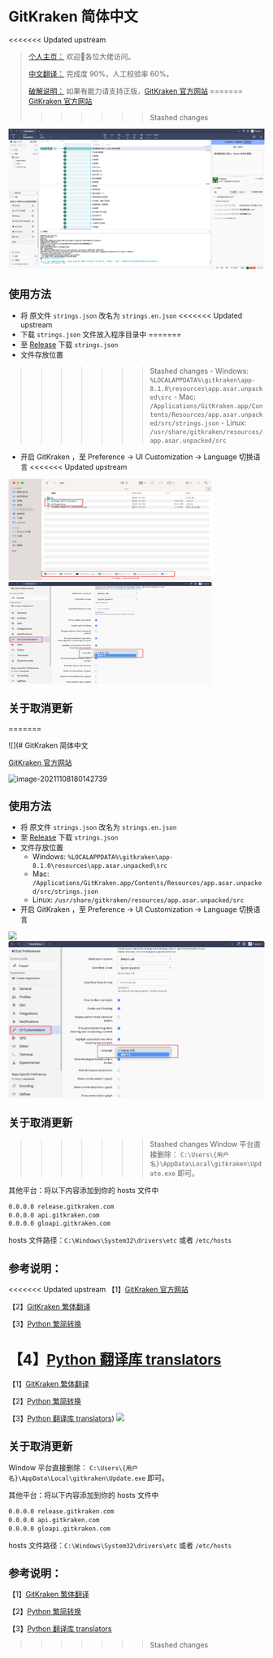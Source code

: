 # GitKraken 简体中文

<<<<<<< Updated upstream
> [个人主页：](https://pupper.cn) 欢迎👏各位大佬访问。
> 
> [中文翻译：](https://pupper.cn/posts/26ce11d3.html) 完成度 90%，人工校验率 60%。
> 
> [破解说明：](https://pupper.cn/posts/ebfb7201.html) 如果有能力请支持正版，[GitKraken 官方网站](https://www.gitkraken.com/) 
=======
[GitKraken 官方网站](https://www.gitkraken.com/) 
>>>>>>> Stashed changes

![image-20211108180142739](https://github.com/Pupper0601/GitKraken-zh/blob/main/image/iShot_2023-08-17_11.21.31.png)

## 使用方法

-   将 原文件 `strings.json` 改名为 `strings.en.json`
<<<<<<< Updated upstream
-   下载 `strings.json` 文件放入程序目录中
=======
-   至 [Release](https://github.com/Pupper0601/GitKraken-zh-cn/releases/tag/%E4%B8%AD%E6%96%87%E8%A1%A5%E4%B8%81) 下载 `strings.json`
-   文件存放位置
>>>>>>> Stashed changes
    -   Windows: `%LOCALAPPDATA%\gitkraken\app-8.1.0\resources\app.asar.unpacked\src`
    -   Mac: `/Applications/GitKraken.app/Contents/Resources/app.asar.unpacked/src/strings.json`
    -   Linux: `/usr/share/gitkraken/resources/app.asar.unpacked/src`
-   开启 GitKraken ，至 Preference -> UI Customization -> Language 切换语言
<<<<<<< Updated upstream
  
<img src="https://github.com/Pupper0601/GitKraken-zh/blob/main/image/iShot_2023-08-17_11.23.26.png" width="400" height="200">
<img src="https://github.com/Pupper0601/GitKraken-zh/blob/main/image/iShot_2023-08-17_11.20.32.png" width="400" height="200">

## 关于取消更新
=======

![](# GitKraken 简体中文

[GitKraken 官方网站](https://www.gitkraken.com/)

![image-20211108180142739](https://img.pupper.cn/img/iShot_2023-08-17_11.21.31.png)

## 使用方法

-   将 原文件 `strings.json` 改名为 `strings.en.json`
-   至 [Release](https://github.com/Pupper0601/GitKraken-zh-cn/releases/tag/%E4%B8%AD%E6%96%87%E8%A1%A5%E4%B8%81) 下载 `strings.json`
-   文件存放位置
    -   Windows: `%LOCALAPPDATA%\gitkraken\app-8.1.0\resources\app.asar.unpacked\src`
    -   Mac: `/Applications/GitKraken.app/Contents/Resources/app.asar.unpacked/src/strings.json`
    -   Linux: `/usr/share/gitkraken/resources/app.asar.unpacked/src`
-   开启 GitKraken ，至 Preference -> UI Customization -> Language 切换语言

![](https://img.pupper.cn/img/iShot_2023-08-17_11.23.26.png)
![](https://github.com/Pupper0601/GitKraken-zh/blob/main/image/iShot_2023-08-17_11.20.32.png)

## 关于取消更新

>>>>>>> Stashed changes
Window 平台直接删除： `C:\Users\{用户名}\AppData\Local\gitkraken\Update.exe` 即可。

其他平台：将以下内容添加到你的 hosts 文件中
```sh
0.0.0.0 release.gitkraken.com
0.0.0.0 api.gitkraken.com
0.0.0.0 gloapi.gitkraken.com
```
hosts 文件路径：`C:\Windows\System32\drivers\etc`  或者  `/etc/hosts`

## 参考说明：
<<<<<<< Updated upstream
【1】[GitKraken 官方网站](https://www.gitkraken.com/) 

【2】[GitKraken 繁体翻译](https://github.com/rogeraabbccdd/GitKraken-zh-tw) 

【3】[Python 繁简转换](https://github.com/gumblex/zhconv) 

【4】[Python 翻译库 translators](https://github.com/UlionTse/translators#supported-translation-services)
=======
【1】[GitKraken 繁体翻译](https://github.com/rogeraabbccdd/GitKraken-zh-tw) 

【2】[Python 繁简转换](https://github.com/gumblex/zhconv) 

【3】[Python 翻译库 translators](https://github.com/UlionTse/translators#supported-translation-services))
![](https://img.pupper.cn/img/iShot_2023-08-17_11.20.32.png)

## 关于取消更新
Window 平台直接删除： `C:\Users\{用户名}\AppData\Local\gitkraken\Update.exe` 即可。

其他平台：将以下内容添加到你的 hosts 文件中
```sh
0.0.0.0 release.gitkraken.com
0.0.0.0 api.gitkraken.com
0.0.0.0 gloapi.gitkraken.com
```
hosts 文件路径：`C:\Windows\System32\drivers\etc`  或者  `/etc/hosts`

## 参考说明：
【1】[GitKraken 繁体翻译](https://github.com/rogeraabbccdd/GitKraken-zh-tw) 

【2】[Python 繁简转换](https://github.com/gumblex/zhconv) 

【3】[Python 翻译库 translators](https://github.com/UlionTse/translators#supported-translation-services)
>>>>>>> Stashed changes
